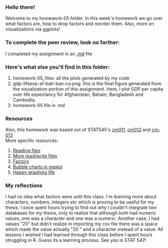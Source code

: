 ### Hello there!

Welcome to my homework-05 folder. In this week's homework we go over what factors are, how to drop factors and reorder them. Also, more on visualizations via ggplots!

### To complete the peer review, look no farther:
I completed my assignment in an [.md](https://github.com/angmelanie/STAT545-hw-Ang-Melanie/blob/master/hw-05/Homework-05.md) file

### Here's what else you'll find in this folder:

1. homework-05_files: all the plots generated by my code
2. gdp-lifeexp-af-bah-ban-ca.png: this is the final figure generated from the visualization portion of this assignment. Here, I plot GDP per capita over life expectancy for Afghanistan, Bahain, Bangladesh and Cambodia.  
2. homework-05 file in .md

### Resources
Also, this homework was based out of STAT545's [cm011](http://stat545.com/cm011_r-programming-file-io.html), [cm012](http://stat545.com/cm012_file-io-factors.html) and [cm-013](http://stat545.com/cm013_ggplot2-continued.html)  
More specific resources:  
1. [Reading files](http://stat545.com/block026_file-out-in.html)
2. [More read/write files](http://stat545.com/block017_write-figure-to-file.html)
3. [Factors](http://stat545.com/block029_factors.html)
4. [Bubble charts in ggplot](http://stat545.com/block019_enforce-color-scheme.html)  
5. [Happy graphing life](http://stat545.com/block016_secrets-happy-graphing.html)  

### My reflections
I had no idea what factors were until this class. I'm learning more about characters, numbers, integers etc which is proving to be useful for my thesis. I once spent hours trying to find
out why I couldn't integrate two databases for my thesis, only to realize that although both had numeric values, one was a character and one was a numeric.
Another case, I had values "20" but didn't realize in importing my csv file there was a space which made the value actually "20 " and a character
instead of a value. All lessons I wished I had learned through this class before I spent hours struggling in R. Guess its a learning process. See you in STAT 547!
